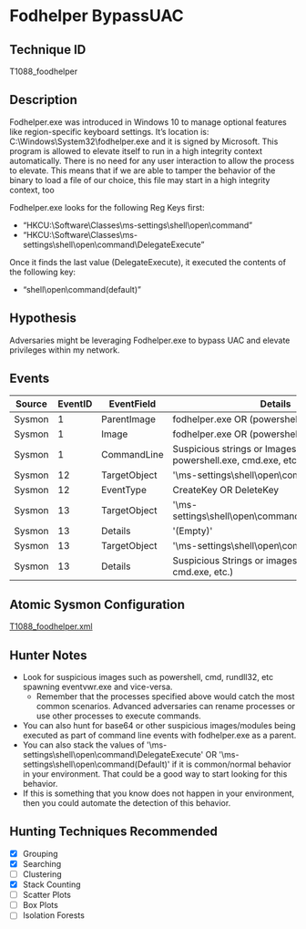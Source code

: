 # Fodhelper BypassUAC
## Technique ID
T1088_foodhelper


## Description
Fodhelper.exe was introduced in Windows 10 to manage optional features like region-specific keyboard settings. It’s location is: C:\Windows\System32\fodhelper.exe and it is signed by Microsoft. This program is allowed to elevate itself to run in a high integrity context automatically. There is no need for any user interaction to allow the process to elevate. This means that if we are able to tamper the behavior of the binary to load a file of our choice, this file may start in a high integrity context, too

Fodhelper.exe looks for the following Reg Keys first:
* “HKCU:\Software\Classes\ms-settings\shell\open\command”
* “HKCU:\Software\Classes\ms-settings\shell\open\command\DelegateExecute” 

Once it finds the last value (DelegateExecute), it executed the contents of the following key:
* “shell\open\command\(default)” 


## Hypothesis
Adversaries might be leveraging Fodhelper.exe to bypass UAC and elevate privileges within my network.


## Events

| Source | EventID | EventField | Details | Reference | 
|--------|---------|-------|--------|-----------| 
| Sysmon | 1 | ParentImage | fodhelper.exe OR (powershell.exe OR cmd.exe) | [Winscripting](https://winscripting.blog/2017/05/12/first-entry-welcome-and-uac-bypass/) |
| Sysmon | 1 | Image | fodhelper.exe OR (powershell.exe OR cmd.exe) | [Winscripting](https://winscripting.blog/2017/05/12/first-entry-welcome-and-uac-bypass/) |
| Sysmon | 1 | CommandLine | Suspicious strings or Images(\<base64\>, powershell.exe, cmd.exe, etc.) | [Winscripting](https://winscripting.blog/2017/05/12/first-entry-welcome-and-uac-bypass/) |
| Sysmon | 12 | TargetObject | '\ms-settings\shell\open\command' | [Winscripting](https://winscripting.blog/2017/05/12/first-entry-welcome-and-uac-bypass/) |
| Sysmon | 12 | EventType | CreateKey OR DeleteKey | [Winscripting](https://winscripting.blog/2017/05/12/first-entry-welcome-and-uac-bypass/) |
| Sysmon | 13 | TargetObject | '\ms-settings\shell\open\command\DelegateExecute' |[Winscripting](https://winscripting.blog/2017/05/12/first-entry-welcome-and-uac-bypass/) |
| Sysmon | 13 | Details | '(Empty)' |[Winscripting](https://winscripting.blog/2017/05/12/first-entry-welcome-and-uac-bypass/) |
| Sysmon | 13 | TargetObject | '\ms-settings\shell\open\command\(Default)' |[Winscripting](https://winscripting.blog/2017/05/12/first-entry-welcome-and-uac-bypass/) |
| Sysmon | 13 | Details | Suspicious Strings or images (<base64>, powershell.exe, cmd.exe, etc.) |[Winscripting](https://winscripting.blog/2017/05/12/first-entry-welcome-and-uac-bypass/) |


## Atomic Sysmon Configuration
[T1088_foodhelper.xml](https://github.com/Cyb3rWard0g/ThreatHunter-Playbook/blob/master/attack_matrix/windows/sysmon_configs/T1088_foodhelper.xml)


## Hunter Notes
* Look for suspicious images such as powershell, cmd, rundll32, etc spawning eventvwr.exe and vice-versa.
  * Remember that the processes specified above would catch the most common scenarios. Advanced adversaries can rename processes or use other processes to execute commands.
* You can also hunt for base64 or other suspicious images/modules being executed as part of command line events with fodhelper.exe as a parent.
* You can also stack the values of '\ms-settings\shell\open\command\DelegateExecute' OR '\ms-settings\shell\open\command\(Default)' if it is common/normal behavior in your environment. That could be a good way to start looking for this behavior.
* If this is something that you know does not happen in your environment, then you could automate the detection of this behavior.


## Hunting Techniques Recommended

- [x] Grouping
- [x] Searching
- [ ] Clustering
- [x] Stack Counting
- [ ] Scatter Plots
- [ ] Box Plots
- [ ] Isolation Forests
